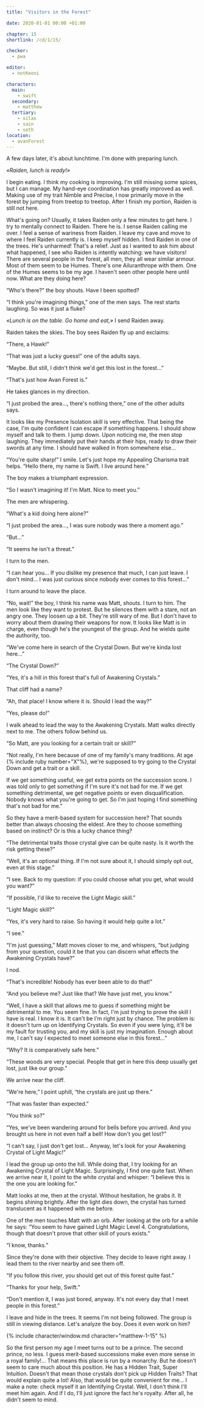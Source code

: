 ```yaml
---
title: "Visitors in the Forest"

date: 2020-01-01 00:00 +01:00

chapter: 15
shortlink: /cd/1/15/

checker:
  - pwa

editor:
  - notKeoni

characters:
  main:
    - swift
  secondary:
    - matthew
  tertiary:
    - silas
    - sain
    - seth
location:
  - avanForest
---
```

A few days later, it's about lunchtime.
I'm done with preparing lunch.

*«Raiden, lunch is ready!»*

I begin eating.
I think my cooking is improving.
I'm still missing some spices, but I can manage.
My hand-eye coordination has greatly improved as well.
Making use of my trait Nimble and Precise, I now primarily move in the forest by jumping from treetop to treetop.
After I finish my portion, Raiden is still not here.

What's going on?
Usually, it takes Raiden only a few minutes to get here.
I try to mentally connect to Raiden.
There he is.
I sense Raiden calling me over.
I feel a sense of wariness from Raiden.
I leave my cave and move to where I feel Raiden currently is.
I keep myself hidden.
I find Raiden in one of the trees.
He's unharmed!
That's a relief.
Just as I wanted to ask him about what happened, I see who Raiden is intently watching: we have visitors!
There are several people in the forest, all men, they all wear similar armour.
Most of them seem to be Humes.
There's one Ailuranthrope with them.
One of the Humes seems to be my age.
I haven't seen other people here until now.
What are they doing here?

“Who's there?” the boy shouts.
Have I been spotted?

“I think you're imagining things,” one of the men says.
The rest starts laughing.
So was it just a fluke?

*«Lunch is on the table. Go home and eat,»* I send Raiden away.

Raiden takes the skies.
The boy sees Raiden fly up and exclaims:

“There, a Hawk!”

“That was just a lucky guess!” one of the adults says.

“Maybe.
But still, I didn't think we'd get this lost in the forest…”

“That's just how Avan Forest is.”

He takes glances in my direction.

“I just probed the area…, there's nothing there,” one of the other adults says.

It looks like my Presence Isolation skill is very effective.
That being the case, I'm quite confident I can escape if something happens.
I should show myself and talk to them.
I jump down.
Upon noticing me, the men stop laughing.
They immediately put their hands at their hips, ready to draw their swords at any time.
I should have walked in from somewhere else…

“You're quite sharp!” I smile.
Let's just hope my Appealing Charisma trait helps.
“Hello there, my name is Swift. I live around here.”

The boy makes a triumphant expression.

“So I wasn't imagining it! I'm Matt. Nice to meet you.”

The men are whispering.

“What's a kid doing here alone?”

“I just probed the area…, I was sure nobody was there a moment ago.”

“But…”

“It seems he isn't a threat.”

I turn to the men.

“I can hear you…
If you dislike my presence that much, I can just leave. I don't mind…
I was just curious since nobody ever comes to this forest…”

I turn around to leave the place.

“No, wait!” the boy, I think his name was Matt, shouts.
I turn to him.
The men look like they want to protest.
But he silences them with a stare, not an angry one.
They loosen up a bit.
They're still wary of me.
But I don't have to worry about them drawing their weapons for now.
It looks like Matt is in charge, even though he's the youngest of the group.
And he wields quite the authority, too.

“We've come here in search of the Crystal Down.
But we're kinda lost here…”

“The Crystal Down?”

“Yes, it's a hill in this forest that's full of Awakening Crystals.”

That cliff had a name?

“Ah, that place!
I know where it is.
Should I lead the way?”

“Yes, please do!”

I walk ahead to lead the way to the Awakening Crystals.
Matt walks directly next to me.
The others follow behind us.

“So Matt, are you looking for a certain trait or skill?”

“Not really, I'm here because of one of my family's many traditions.
At age {% include ruby number="X"%}, we're supposed to try going to the Crystal Down and get a trait or a skill.

If we get something useful, we get extra points on the succession score.
I was told only to get something if I'm sure it's not bad for me.
If we get something detrimental, we get negative points or even disqualification.
Nobody knows what you're going to get.
So I'm just hoping I find something that's not bad for me.”

So they have a merit-based system for succession here?
That sounds better than always choosing the eldest.
Are they to choose something based on instinct?
Or is this a lucky chance thing?

“The detrimental traits those crystal give can be quite nasty.
Is it worth the risk getting these?”

“Well, it's an optional thing.
If I'm not sure about it, I should simply opt out, even at this stage.”

“I see.
Back to my question: if you could choose what you get, what would you want?”

“If possible, I'd like to receive the Light Magic skill.”

“Light Magic skill?”

“Yes, it's very hard to raise.
So having it would help quite a lot.”

“I see.”

“I'm just guessing,” Matt moves closer to me, and whispers, “but judging from your question, could it be that you can discern what effects the Awakening Crystals have?”

I nod.

“That's incredible!
Nobody has ever been able to do that!”

“And you believe me?
Just like that?
We have just met, you know.”

“Well, I have a skill that allows me to guess if something might be detrimental to me.
You seem fine.
In fact, I'm just trying to prove the skill I have is real.
I know it is.
It can't be I'm right just by chance.
The problem is: it doesn't turn up on Identifying Crystals.
So even if you were lying, it'll be my fault for trusting you, and my skill is just my imagination.
Enough about me, I can't say I expected to meet someone else in this forest…”

“Why? It is comparatively safe here.”

“These woods are very special.
People that get in here this deep usually get lost, just like our group.”

We arrive near the cliff.

“We're here,” I point uphill, “the crystals are just up there.”

“That was faster than expected.”

“You think so?”

“Yes, we've been wandering around for bells before you arrived.
And you brought us here in not even half a bell!
How don't you get lost?”

“I can't say, I just don't get lost…
Anyway, let's look for your Awakening Crystal of Light Magic!”

I lead the group up onto the hill.
While doing that, I try looking for an Awakening Crystal of Light Magic.
Surprisingly, I find one quite fast.
When we arrive near it, I point to the white crystal and whisper: “I believe this is the one you are looking for.”

Matt looks at me, then at the crystal.
Without hesitation, he grabs it.
It begins shining brightly.
After the light dies down, the crystal has turned translucent as it happened with me before.

One of the men touches Matt with an orb.
After looking at the orb for a while he says: “You seem to have gained Light Magic Level 4.
Congratulations, though that doesn't prove that other skill of yours exists.”

“I know, thanks.”

Since they're done with their objective.
They decide to leave right away.
I lead them to the river nearby and see them off.

“If you follow this river, you should get out of this forest quite fast.”

“Thanks for your help, Swift.”

“Don't mention it, I was just bored, anyway.
It's not every day that I meet people in this forest.”

I leave and hide in the trees.
It seems I'm not being followed.
The group is still in viewing distance.
Let's analyze the boy.
Does it even work on him?

{% include character/window.md character="matthew-1-15" %}

So the first person my age I meet turns out to be a prince.
The second prince, no less.
I guess merit-based successions make even more sense in a royal family!…
That means this place is run by a monarchy.
But he doesn't seem to care much about this position.
He has a Hidden Trait, Super Intuition.
Doesn't that mean those crystals don't pick up Hidden Traits?
That would explain quite a lot!
Also, that would be quite convenient for me…
I make a note: check myself it an Identifying Crystal.
Well, I don't think I'll meet him again.
And if I do, I'll just ignore the fact he's royalty.
After all, he didn't seem to mind.
